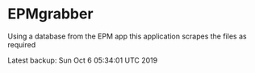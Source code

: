 # EPMgrabber
Using a database from the EPM app this application scrapes the files as required


Latest backup: Sun Oct 6 05:34:01 UTC 2019
